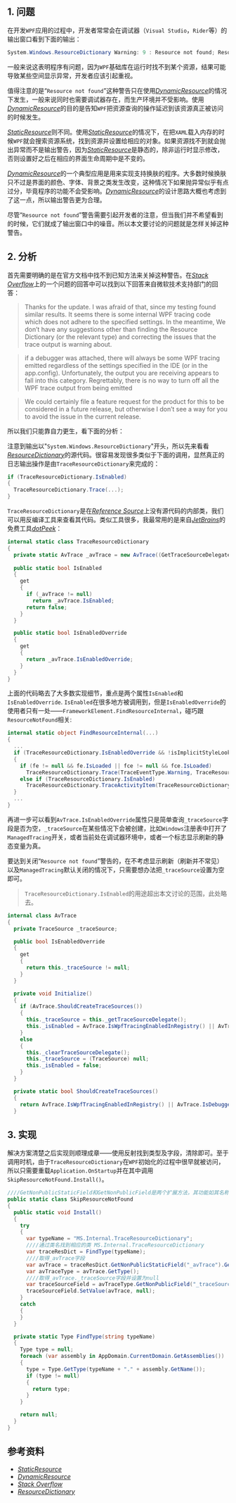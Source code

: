 ## 1. 问题

在开发`WPF`应用的过程中，开发者常常会在调试器（`Visual Studio`，`Rider`等）的输出窗口看到下面的输出：

```c#
System.Windows.ResourceDictionary Warning: 9 : Resource not found; ResourceKey='xxxxxx'
```

一般来说这表明程序有问题，因为`WPF`基础库在运行时找不到某个资源，结果可能导致某些空间显示异常，开发者应该引起重视。

值得注意的是“`Resource not found`”这种警告只在使用[*DynamicResource*](https://docs.microsoft.com/en-us/dotnet/framework/wpf/advanced/dynamicresource-markup-extension)的情况下发生，一般来说同时也需要调试器存在，而生产环境并不受影响。使用[*DynamicResource*](https://docs.microsoft.com/en-us/dotnet/framework/wpf/advanced/dynamicresource-markup-extension)的目的是告知`WPF`把资源查询的操作延迟到该资源真正被访问的时候发生。

[*StaticResource*](https://docs.microsoft.com/en-us/dotnet/framework/wpf/advanced/staticresource-markup-extension)则不同。使用[*StaticResource*](https://docs.microsoft.com/en-us/dotnet/framework/wpf/advanced/staticresource-markup-extension)的情况下，在把`XAML`载入内存的时候`WPF`就会搜索资源系统，找到资源并设置给相应的对象。如果资源找不到就会抛出异常而不是输出警告，因为[*StaticResource*](https://docs.microsoft.com/en-us/dotnet/framework/wpf/advanced/staticresource-markup-extension)是静态的，除非运行时显示修改，否则设置好之后在相应的界面生命周期中是不变的。

[*DynamicResource*](https://docs.microsoft.com/en-us/dotnet/framework/wpf/advanced/dynamicresource-markup-extension)的一个典型应用是用来实现支持换肤的程序。大多数时候换肤只不过是界面的颜色、字体、背景之类发生改变，这种情况下如果抛异常似乎有点过分，毕竟程序的功能不会受影响。[*DynamicResource*](https://docs.microsoft.com/en-us/dotnet/framework/wpf/advanced/dynamicresource-markup-extension)的设计思路大概也考虑到了这一点，所以输出警告更为合理。


尽管“`Resource not found`”警告需要引起开发者的注意，但当我们并不希望看到的时候，它们就成了输出窗口中的噪音。所以本文要讨论的问题就是怎样关掉这种警告。


## 2. 分析

首先需要明确的是在官方文档中找不到已知方法来关掉这种警告。在[*Stack Overflow*](https://stackoverflow.com/questions/10822003/strange-resource-dictionary-warnings-appear-in-output-window-even-when-the-wpf-t)上的一个问题的回答中可以找到以下回答来自微软技术支持部门的回答：

> Thanks for the update. I was afraid of that, since my testing found similar results. It seems there is some internal WPF tracing code which does not adhere to the specified settings. In the meantime, We don’t have any suggestions other than finding the Resource Dictionary (or the relevant type) and correcting the issues that the trace output is warning about.

> if a debugger was attached, there will always be some WPF tracing emitted regardless of the settings specified in the IDE (or in the app.config). Unfortunately, the output you are receiving appears to fall into this category. Regrettably, there is no way to turn off all the WPF trace output from being emitted

> We could certainly file a feature request for the product for this to be considered in a future release, but otherwise I don’t see a way for you to avoid the issue in the current release.

所以我们只能靠自力更生，看下面的分析：

注意到输出以"`System.Windows.ResourceDictionary`"开头，所以先来看看[*ResourceDictionary*](https://referencesource.microsoft.com/#PresentationFramework/src/Framework/System/Windows/ResourceDictionary.cs,08d992ee7e0a1516)的源代码。很容易发现很多类似于下面的调用，显然真正的日志输出操作是由`TraceResourceDictionary`来完成的：

```c#
if (TraceResourceDictionary.IsEnabled)
{
  TraceResourceDictionary.Trace(...);
}
```

`TraceResourceDictionary`是在[*Reference Source*](https://referencesource.microsoft.com/)上没有源代码的内部类，我们可以用反编译工具来查看其代码。类似工具很多，我最常用的是来自[*JetBrains*](https://www.jetbrains.com)的免费工具[*dotPeek*](https://www.jetbrains.com/decompiler/)：

```c#
internal static class TraceResourceDictionary
{
  private static AvTrace _avTrace = new AvTrace((GetTraceSourceDelegate) (...);
  
  public static bool IsEnabled
  {
    get
    {
      if (_avTrace != null)
        return _avTrace.IsEnabled;
      return false;
    }
  }

  public static bool IsEnabledOverride
  {
    get
    {
      return _avTrace.IsEnabledOverride;
    }
  }
}
```

上面的代码略去了大多数实现细节，重点是两个属性`IsEnabled`和`IsEnabledOverride`. `IsEnabled`在很多地方被调用到，但是`IsEnabledOverride`的使用者只有一处——`FrameworkElement.FindResourceInternal`，碰巧跟`ResourceNotFound`相关:

```c#
internal static object FindResourceInternal(...)
{
  ...
  if (TraceResourceDictionary.IsEnabledOverride && !isImplicitStyleLookup)
  {
    if (fe != null && fe.IsLoaded || fce != null && fce.IsLoaded)
      TraceResourceDictionary.Trace(TraceEventType.Warning, TraceResourceDictionary.ResourceNotFound, resourceKey);
    else if (TraceResourceDictionary.IsEnabled)
      TraceResourceDictionary.TraceActivityItem(TraceResourceDictionary.ResourceNotFound, resourceKey);
  }
  ...
}
```

再进一步可以看到`AvTrace.IsEnabledOverride`属性只是简单查询`_traceSource`字段是否为空，`_traceSource`在某些情况下会被创建，比如`Windows`注册表中打开了`ManagedTracing`开关，或者当前处在调试器环境中，或者一个标志显示刷新的静态变量为真。

要达到关闭“`Resource not found`”警告的，在不考虑显示刷新（刷新并不常见）以及`ManagedTracing`默认关闭的情况下，只需要想办法把`_traceSource`设置为空即可。

> `TraceResourceDictionary.IsEnabled`的用途超出本文讨论的范围，此处略去。


```c#
internal class AvTrace
{
  private TraceSource _traceSource;

  public bool IsEnabledOverride
  {
    get
    {
      return this._traceSource != null;
    }
  }

  private void Initialize()
  {
    if (AvTrace.ShouldCreateTraceSources())
    {
      this._traceSource = this._getTraceSourceDelegate();
      this._isEnabled = AvTrace.IsWpfTracingEnabledInRegistry() || AvTrace._hasBeenRefreshed || this._enabledByDebugger;
    }
    else
    {
      this._clearTraceSourceDelegate();
      this._traceSource = (TraceSource) null;
      this._isEnabled = false;
    }
  }

  private static bool ShouldCreateTraceSources()
  {
    return AvTrace.IsWpfTracingEnabledInRegistry() || AvTrace.IsDebuggerAttached() || AvTrace._hasBeenRefreshed;
  }
```

## 3. 实现

解决方案清楚之后实现则顺理成章——使用反射找到类型及字段，清除即可。至于调用时机，由于`TraceResourceDictionary`在`WPF`初始化的过程中很早就被访问，所以只需要重载`Application.OnStartup`并在其中调用`SkipResourceNotFound.Install()`。

```c#
////GetNonPublicStaticField和GetNonPublicField是两个扩展方法，其功能如其名称所示
public static class SkipResourceNotFound
{
  public static void Install()
  {
    try
    {
      var typeName = "MS.Internal.TraceResourceDictionary";
      ////通过类名找到相应的类 MS.Internal.TraceResourceDictionary
      var traceResDict = FindType(typeName);
      ////取得_avTrace字段
      var avTrace = traceResDict.GetNonPublicStaticField("_avTrace").GetValue(null);
      var avTraceType = avTrace.GetType();
      ////取得_avTrace._traceSource字段并设置为null
      var traceSourceField = avTraceType.GetNonPublicField("_traceSource");
      traceSourceField.SetValue(avTrace, null);
    }
    catch
    {
    }
  }

  private static Type FindType(string typeName)
  {
    Type type = null;
    foreach (var assembly in AppDomain.CurrentDomain.GetAssemblies())
    {
      type = Type.GetType(typeName + "." + assembly.GetName());
      if (type != null)
      {
        return type;
      }
    }

    return null;
  }
}
```

## 参考资料
+ [*StaticResource*](https://docs.microsoft.com/en-us/dotnet/framework/wpf/advanced/staticresource-markup-extension)
+ [*DynamicResource*](https://docs.microsoft.com/en-us/dotnet/framework/wpf/advanced/dynamicresource-markup-extension)
+ [*Stack Overflow*](https://stackoverflow.com/questions/10822003/strange-resource-dictionary-warnings-appear-in-output-window-even-when-the-wpf-t)
+ [*ResourceDictionary*](https://referencesource.microsoft.com/#PresentationFramework/src/Framework/System/Windows/ResourceDictionary.cs,08d992ee7e0a1516)